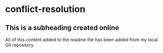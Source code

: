 # conflict-resolution

  ## This is a subheading created online

  All of this content added to the readme file has been added from my local Git repository.
